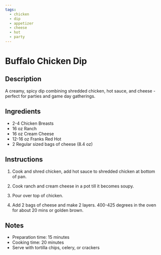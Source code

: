 ```yaml
---
tags:
  - chicken
  - dip
  - appetizer
  - cheese
  - hot
  - party
---
```


# Buffalo Chicken Dip

## Description

A creamy, spicy dip combining shredded chicken, hot sauce, and cheese - perfect for parties and game day gatherings.

## Ingredients

- 2-4 Chicken Breasts
- 16 oz Ranch
- 16 oz Cream Cheese
- 12-16 oz Franks Red Hot
- 2 Regular sized bags of cheese (8.4 oz)

## Instructions

1. Cook and shred chicken, add hot sauce to shredded chicken at bottom of pan.

2. Cook ranch and cream cheese in a pot till it becomes soupy.

3. Pour over top of chicken.

4. Add 2 bags of cheese and make 2 layers. 400-425 degrees in the oven for about 20 mins or golden brown.

## Notes

- Preparation time: 15 minutes
- Cooking time: 20 minutes
- Serve with tortilla chips, celery, or crackers
